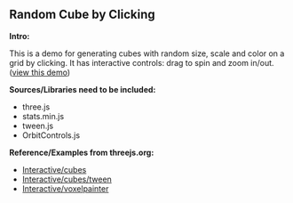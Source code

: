 Random Cube by Clicking
-----
**Intro:**  

This is a demo for generating cubes with random size, scale and color on a grid by clicking. It has interactive controls: drag to spin and zoom in/out. ([view this demo](https://yiic.github.io/my-three.js-projects/randomCubebyClicking/randomCubebyClicking.html))

**Sources/Libraries need to be included:**
- three.js
- stats.min.js
- tween.js
- OrbitControls.js

**Reference/Examples from threejs.org:**
- [Interactive/cubes](https://threejs.org/examples/#canvas_interactive_cubes)
- [Interactive/cubes/tween](https://threejs.org/examples/#canvas_interactive_cubes_tween)
- [Interactive/voxelpainter](https://threejs.org/examples/#canvas_interactive_voxelpainter) 

